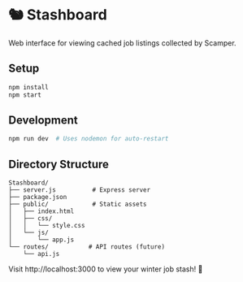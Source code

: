 # 🐿️ Stashboard

Web interface for viewing cached job listings collected by Scamper.

## Setup

```bash
npm install
npm start
```

## Development

```bash
npm run dev  # Uses nodemon for auto-restart
```

## Directory Structure

```
Stashboard/
├── server.js          # Express server
├── package.json
├── public/            # Static assets
│   ├── index.html
│   ├── css/
│   │   └── style.css
│   └── js/
│       └── app.js
└── routes/           # API routes (future)
    └── api.js
```

Visit http://localhost:3000 to view your winter job stash! 🥜